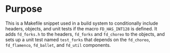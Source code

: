 # Purpose
This is a Makefile snippet used in a build system to conditionally include headers, objects, and unit tests if the macro `FD_HAS_INT128` is defined. It adds `fd_forks.h` to the headers, `fd_forks` and `fd_choreo` to the objects, and sets up a unit test named `test_forks` that depends on the `fd_choreo`, `fd_flamenco`, `fd_ballet`, and `fd_util` components.
